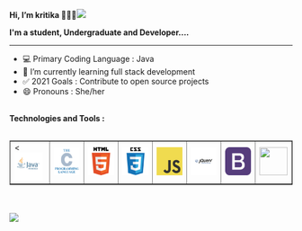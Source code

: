   <b> Hi, I’m kritika </b>👩🏻‍💻<img src="https://raw.githubusercontent.com/MartinHeinz/MartinHeinz/master/wave.gif" width="17px">
  
<b> I'm a student, Undergraduate and Developer....</b>
 <hr>
  
- 💻 Primary Coding Language : Java
- 🌱 I’m currently learning full stack development
- ✅ 2021 Goals : Contribute to open source projects
- 😄 Pronouns : She/her
<br>
<b>Technologies and Tools : </b>
<br>
<br>
<table border="none">
  <tr>
    <td>
<<img src="https://raw.githubusercontent.com/github/explore/80688e429a7d4ef2fca1e82350fe8e3517d3494d/topics/java/java.png " height="50px" width="50px" ></td>
<td><img src="https://raw.githubusercontent.com/github/explore/80688e429a7d4ef2fca1e82350fe8e3517d3494d/topics/c/c.png " height="50px" width="50px" ></td>
<td><img src="https://raw.githubusercontent.com/github/explore/80688e429a7d4ef2fca1e82350fe8e3517d3494d/topics/html/html.png " height="50px" width="50px" ></td>
<td><img src="https://raw.githubusercontent.com/github/explore/80688e429a7d4ef2fca1e82350fe8e3517d3494d/topics/css/css.png " height="50px" width="50px" ></td>
<td><img src="https://raw.githubusercontent.com/github/explore/80688e429a7d4ef2fca1e82350fe8e3517d3494d/topics/javascript/javascript.png " height="50px" width="50px" ></td>
<td><img src="https://raw.githubusercontent.com/github/explore/80688e429a7d4ef2fca1e82350fe8e3517d3494d/topics/jquery/jquery.png " height="50px" width="50px" ></td>
<td><img src="https://raw.githubusercontent.com/github/explore/80688e429a7d4ef2fca1e82350fe8e3517d3494d/topics/bootstrap/bootstrap.png" height="50px" width="50px" ></td>
<td><img src="https://camo.githubusercontent.com/4127a76ece953a45cbfb99b6c01e6b0667a7df502b13561b606a5d98553c978d/68747470733a2f2f63646e2e776f726c64766563746f726c6f676f2e636f6d2f6c6f676f732f6f7261636c652d322e737667" height="50px" width="50px" >
    </td>
  </tr>
  </table>
  <br>
  <br>
  <img align="center" src="https://github-readme-stats.vercel.app/api/<CARD_TYPE>/?username=<USERNAME>&theme=<THEME_NAME>" />







<!---
kritikakaura1518/kritikakaura1518 is a ✨ special ✨ repository because its `README.md` (this file) appears on your GitHub profile.
You can click the Preview link to take a look at your changes.
--->
